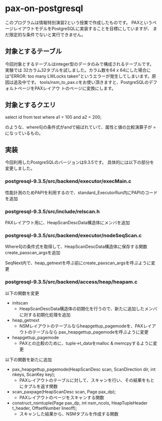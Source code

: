 pax-on-postgresql
=================

このプログラムは情報特別演習2という授業で作成したものです。
PAXというページレイアウトモデルをPostgreSQLに実装することを目標にしていますが、
まだ限定的な条件でないと実行できません。

## 対象とするテーブル
今回対象とするテーブルはinteger型のデータのみで構成されるテーブルです。実験では
32カラム32タプルを試しました。カラム数を64 x 64にした場合には"ERROR:  too many
LWLocks taken"というエラーが発生してしまいます。原因は追及中です。
tools/nsm_to_pax.cをお使い頂きますと、PostgreSQLのデフォルトページをPAXレイアウ
トのページに変換にします。

## 対象とするクエリ
select id from test where a1 = 100 and a2 = 200;

のような、where句の条件式がandで結ばれていて、属性と値の比較演算子が = になっているもの。

## 実装
今回利用したPostgreSQLのバージョンは9.3.5です。
具体的には以下の部分を変更しました。

### postgresql-9.3.5/src/backend/executor/execMain.c
性能計測のためPAPIを利用するので、standard_ExecutorRun内にPAPIのコードを追加

### postgresql-9.3.5/src/include/relscan.h
PAXレイアウト用に、HeapScanDescData構造体にメンバを追加

### postgresql-9.3.5/src/backend/executor/nodeSeqScan.c
Where句の条件式を取得して、HeapScanDescData構造体に保存する関数create_paxscan_argsを追加

SeqNext内で、heap_getnextを呼ぶ前にcreate_paxscan_argsを呼ぶように変更

### postgresql-9.3.5/src/backend/access/heap/heapam.c
以下の関数を変更
* initscan 
  - HeapScanDescData構造体の初期化を行うので、新たに追加したメンバに対する初期化処理を追加
* heap_getnext 
  - NSMレイアウトのテーブルならheapgettup_pagemodeを、PAXレイアウトのテーブルなら
pax_heapgettup_pagemodeを呼ぶように変更
* heapgettup_pagemode 
  - PAXとの比較のために、tuple->t_dataをmalloc & memcpyするように変更

以下の関数を新たに追加
* pax_heapgettup_pagemode(HeapScanDesc scan, ScanDirection dir, int nkeys, ScanKey key);
  - PAXレイアウトのテーブルに対して、スキャンを行い、その結果をもとにタプルを返す関数
* scan_paxpage(HeapScanDesc scan, Page pax_dp);
  - PAXレイアウトのページをスキャンする関数
* construct_nsmtuple(Page pax_dp, int nsm_ncols, HeapTupleHeader t_header, OffsetNumber lineoff);
  - スキャンした結果から、NSMタプルを作成する関数

